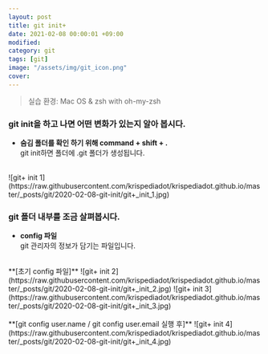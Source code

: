 ```yaml
---
layout: post
title: git init+
date: 2021-02-08 00:00:01 +09:00
modified: 
category: git
tags: [git]
image: "/assets/img/git_icon.png"
cover: 
---
```


>실습 환경: Mac OS & zsh with oh-my-zsh

### git init을 하고 나면 어떤 변화가 있는지 알아 봅시다.

- **숨김 폴더를 확인 하기 위해 command + shift + . <br>**
git init하면 폴더에 .git 폴더가 생성됩니다. 
<br>
![git+ init 1](https://raw.githubusercontent.com/krispediadot/krispediadot.github.io/master/_posts/git/2020-02-08-git-init/git+_init_1.jpg)

### git 폴더 내부를 조금 살펴봅시다. 

- **config 파일**<br>
git 관리자의 정보가 담기는 파일입니다. <br>
<br>
**[초기 config 파일]**
![git+ init 2](https://raw.githubusercontent.com/krispediadot/krispediadot.github.io/master/_posts/git/2020-02-08-git-init/git+_init_2.jpg)
![git+ init 3](https://raw.githubusercontent.com/krispediadot/krispediadot.github.io/master/_posts/git/2020-02-08-git-init/git+_init_3.jpg)
<br><br>
**[git config user.name / git config user.email 실행 후]**
![git+ init 4](https://raw.githubusercontent.com/krispediadot/krispediadot.github.io/master/_posts/git/2020-02-08-git-init/git+_init_4.jpg)